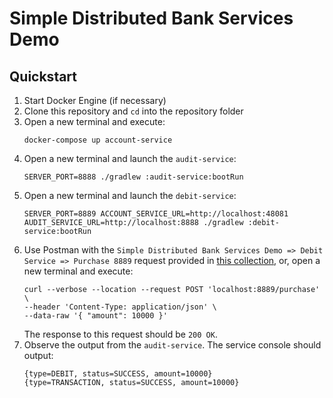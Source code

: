 # Simple Distributed Bank Services Demo
## Quickstart
1. Start Docker Engine (if necessary)
1. Clone this repository and `cd` into the repository folder
1. Open a new terminal and execute:
   ```shell
   docker-compose up account-service
   ```
1. Open a new terminal and launch the `audit-service`:
   ```shell
   SERVER_PORT=8888 ./gradlew :audit-service:bootRun
   ```
1. Open a new terminal and launch the  `debit-service`:
   ```shell
   SERVER_PORT=8889 ACCOUNT_SERVICE_URL=http://localhost:48081 AUDIT_SERVICE_URL=http://localhost:8888 ./gradlew :debit-service:bootRun
   ```
1. Use Postman with the `Simple Distributed Bank Services Demo => Debit Service => Purchase 8889` request provided in [this collection](simple-distributed-bank-services-demo.postman_collection.json), or, open a new terminal and execute:
   ```shell
   curl --verbose --location --request POST 'localhost:8889/purchase' \
   --header 'Content-Type: application/json' \
   --data-raw '{ "amount": 10000 }'
   ```
   The response to this request should be `200 OK`.
1. Observe the output from the `audit-service`. The service console should output:
   ```
   {type=DEBIT, status=SUCCESS, amount=10000}
   {type=TRANSACTION, status=SUCCESS, amount=10000}
   ```